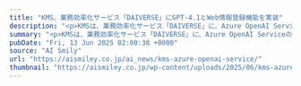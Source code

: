 ```yaml
---
title: "KMS、業務効率化サービス「DAIVERSE」にGPT-4.1とWeb情報登録機能を実装"
description: "<p>KMSは、業務効率化サービス「DAIVERSE」に、Azure OpenAI ServiceのGPT-4.1モデルとWebサイト情報登録機能を実装しました。 このニュースのポイント 「DAIVERSE」にGPT-4.1モ [&#8230;]</p> <p>The post <a href='https://aismiley.co.jp/ai_news/kms-azure-openai-service/'>KMS、業務効率化サービス「DAIVERSE」にGPT-4.1とWeb情報登録機能を実装</a> first appeared on <a href='https://aismiley.co.jp'>AIポータルメディアAIsmiley</a>.</p>"
summary: "<p>KMSは、業務効率化サービス「DAIVERSE」に、Azure OpenAI ServiceのGPT-4.1モデルとWebサイト情報登録機能を実装しました。 このニュースのポイント 「DAIVERSE」にGPT-4.1モ [&#8230;]</p> <p>The post <a href='https://aismiley.co.jp/ai_news/kms-azure-openai-service/'>KMS、業務効率化サービス「DAIVERSE」にGPT-4.1とWeb情報登録機能を実装</a> first appeared on <a href='https://aismiley.co.jp'>AIポータルメディアAIsmiley</a>.</p>"
pubDate: "Fri, 13 Jun 2025 02:00:38 +0000"
source: "AI Smily"
url: "https://aismiley.co.jp/ai_news/kms-azure-openai-service/"
thumbnail: "https://aismiley.co.jp/wp-content/uploads/2025/06/kms-azure-openai-service1.png"
---
```


